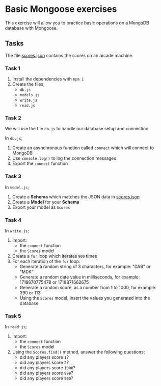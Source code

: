 # Basic Mongoose exercises

This exercise will allow you to practice basic operations on a MongoDB database with Mongoose.

## Tasks

The file [scores.json](./scores.json) contains the scores on an arcade machine.

### Task 1

1. Install the dependencies with `npm i`
2. Create the files;
   - `db.js`
   - `models.js`
   - `write.js`
   - `read.js`

### Task 2

We will use the file `db.js` to handle our database setup and connection.

In `db.js`;

1. Create an asynchronous function called `connect` which will connect to MongoDB
2. Use `console.log()` to log the connection messages
3. Export the `connect` function

### Task 3

In `model.js`;

1. Create a **Schema** which matches the JSON data in [scores.json](./scores.json)
2. Create a **Model** for your **Schema**
3. Export your model as `Scores`

### Task 4

In `write.js`;

1. Import:
   - the `connect` function
   - the `Scores` model
2. Create a `for` loop which iterates `900` times
3. For each iteration of the `for` loop:
   - Generate a random string of 3 characters, for example: "DAB" or "MDK"
   - Generate a random date value in milliseconds, for example: 1718870775478 or 1718871662675
   - Generate a random score, as a number from 1 to 1000, for example: 390 or 113
   - Using the `Scores` model, insert the values you generated into the database

### Task 5

In `read.js`;

1. Import:
   - the `connect` function
   - the `Scores` model
2. Using the `Scores.find()` method, answer the following questions;
   - did any players score `1`?
   - did any players score `2`?
   - did any players score `1000`?
   - did any players score `999`?
   - did any players score `500`?
